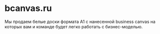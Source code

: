 # bcanvas.ru

Мы продаем белые доски формата А1 с нанесенной business canvas на которых вам и команде будет легко работать с бизнес-моделью. 

